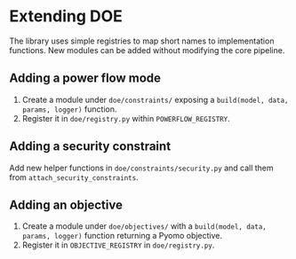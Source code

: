 # Extending DOE

The library uses simple registries to map short names to implementation
functions. New modules can be added without modifying the core pipeline.

## Adding a power flow mode
1. Create a module under `doe/constraints/` exposing a `build(model, data,
   params, logger)` function.
2. Register it in `doe/registry.py` within `POWERFLOW_REGISTRY`.

## Adding a security constraint
Add new helper functions in `doe/constraints/security.py` and call them from
`attach_security_constraints`.

## Adding an objective
1. Create a module under `doe/objectives/` with a `build(model, data, params,
   logger)` function returning a Pyomo objective.
2. Register it in `OBJECTIVE_REGISTRY` in `doe/registry.py`.
